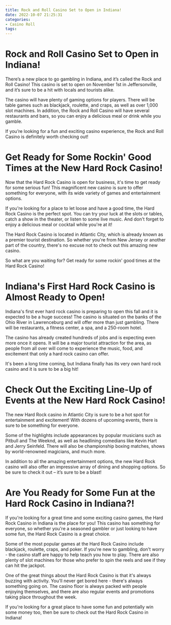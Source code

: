 ```yaml
---
title: Rock and Roll Casino Set to Open in Indiana!
date: 2022-10-07 21:25:31
categories:
- Casino Roll
tags:
---
```



#  Rock and Roll Casino Set to Open in Indiana!

There’s a new place to go gambling in Indiana, and it’s called the Rock and Roll Casino! This casino is set to open on November 1st in Jeffersonville, and it’s sure to be a hit with locals and tourists alike.

The casino will have plenty of gaming options for players. There will be table games such as blackjack, roulette, and craps, as well as over 1,000 slot machines. In addition, the Rock and Roll Casino will have several restaurants and bars, so you can enjoy a delicious meal or drink while you gamble.

If you’re looking for a fun and exciting casino experience, the Rock and Roll Casino is definitely worth checking out!

#  Get Ready for Some Rockin' Good Times at the New Hard Rock Casino!

Now that the Hard Rock Casino is open for business, it's time to get ready for some serious fun! This magnificent new casino is sure to offer something for everyone, with its wide variety of games and entertainment options.

If you're looking for a place to let loose and have a good time, the Hard Rock Casino is the perfect spot. You can try your luck at the slots or tables, catch a show in the theater, or listen to some live music. And don't forget to enjoy a delicious meal or cocktail while you're at it!

The Hard Rock Casino is located in Atlantic City, which is already known as a premier tourist destination. So whether you're from New Jersey or another part of the country, there's no excuse not to check out this amazing new casino.

So what are you waiting for? Get ready for some rockin' good times at the Hard Rock Casino!

#  Indiana's First Hard Rock Casino is Almost Ready to Open!

Indiana's first ever hard rock casino is preparing to open this fall and it is expected to be a huge success! The casino is situated on the banks of the Ohio River in Lawrenceburg and will offer more than just gambling. There will be restaurants, a fitness center, a spa, and a 250-room hotel.

The casino has already created hundreds of jobs and is expecting even more once it opens. It will be a major tourist attraction for the area, as people from all over will come to experience the music, food, and excitement that only a hard rock casino can offer.

It's been a long time coming, but Indiana finally has its very own hard rock casino and it is sure to be a big hit!

#  Check Out the Exciting Line-Up of Events at the New Hard Rock Casino!

The new Hard Rock casino in Atlantic City is sure to be a hot spot for entertainment and excitement! With dozens of upcoming events, there is sure to be something for everyone.

Some of the highlights include appearances by popular musicians such as Pitbull and The Weeknd, as well as headlining comedians like Kevin Hart and Jerry Seinfeld. There will also be championship boxing matches, shows by world-renowned magicians, and much more.

In addition to all the amazing entertainment options, the new Hard Rock casino will also offer an impressive array of dining and shopping options. So be sure to check it out – it’s sure to be a blast!

#  Are You Ready for Some Fun at the Hard Rock Casino in Indiana?!

If you're looking for a great time and some exciting casino games, the Hard Rock Casino in Indiana is the place for you! This casino has something for everyone, so whether you're a seasoned gambler or just looking to have some fun, the Hard Rock Casino is a great choice.

Some of the most popular games at the Hard Rock Casino include blackjack, roulette, craps, and poker. If you're new to gambling, don't worry - the casino staff are happy to help teach you how to play. There are also plenty of slot machines for those who prefer to spin the reels and see if they can hit the jackpot.

One of the great things about the Hard Rock Casino is that it's always buzzing with activity. You'll never get bored here - there's always something going on. The casino floor is always packed with people enjoying themselves, and there are also regular events and promotions taking place throughout the week.

If you're looking for a great place to have some fun and potentially win some money too, then be sure to check out the Hard Rock Casino in Indiana!